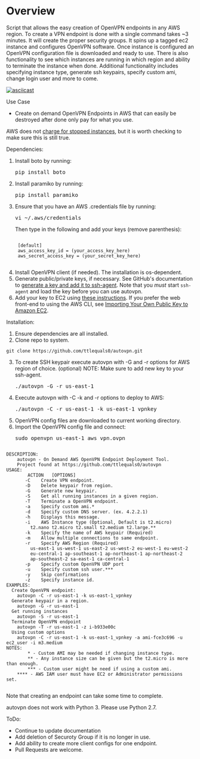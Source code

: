 # Overview

Script that allows the easy creation of OpenVPN endpoints in any AWS region.  To create a VPN endpoint is done with a single command takes ~3 minutes. It will create the proper security groups. It spins up a tagged ec2  instance  and configures OpenVPN software. Once instance is configured an OpenVPN configuration file is downloaded and ready to use. There is also functionality to see which instances are running in which region and ability to terminate the instance when done. Additional functionality includes specifying instance type, generate ssh keypairs, specify custom ami, change login user and more to come.

[![asciicast](https://asciinema.org/a/102869.png)](https://asciinema.org/a/102869)

Use Case
  * Create on demand OpenVPN Endpoints in AWS that can easily be destroyed after done
    only pay for what you use.

AWS does not [charge for stopped instances](http://docs.aws.amazon.com/AWSEC2/latest/UserGuide/Stop_Start.html), but it is worth checking to make sure this is still true.

Dependencies:

1. Install boto by running:
	<pre><addr>pip install boto</pre></addr>
2. Install paramiko by running:
	<pre><addr>pip install paramiko</pre></addr>
3. Ensure that you have an AWS .credentials file by running:
	<pre><addr>vi ~/.aws/credentials</pre></addr>
	Then type in the following and add your keys (remove parenthesis):
	<pre><code>
	[default]
	aws_access_key_id = (your_access_key_here)
	aws_secret_access_key = (your_secret_key_here)
	</pre></code>
4. Install OpenVPN client (if needed). The installation is os-dependent.
5. Generate public/private keys, if necessary. See GitHub's documentation to [generate a key and add it to ssh-agent](https://help.github.com/articles/generating-a-new-ssh-key-and-adding-it-to-the-ssh-agent/). Note that you *must* start ```ssh-agent``` and load the key before you can use autovpn.
6. Add your key to EC2 using [these instructions](https://alestic.com/2010/10/ec2-ssh-keys/). If you prefer the web front-end to using the AWS CLI, see [Importing Your Own Public Key to Amazon EC2](http://docs.aws.amazon.com/AWSEC2/latest/UserGuide/ec2-key-pairs.html#how-to-generate-your-own-key-and-import-it-to-aws).

Installation:

1. Ensure dependencies are all installed.
2. Clone repo to system.
  <pre><code>git clone https://github.com/ttlequals0/autovpn.git</code></pre>
3. To create SSH keypair execute autovpn with -G and -r options for AWS region of choice. (optional)
   NOTE: Make sure to add new key to your ssh-agent.
	<pre><addr>./autovpn -G -r us-east-1</addr></pre>
4. Execute autovpn with -C -k and -r options to deploy to AWS:
	<pre><addr>./autovpn -C -r us-east-1 -k us-east-1_vpnkey</addr></pre>
4. OpenVPN config files are downloaded to current working directory.
5. Import the OpenVPN config file and connect:
	<pre><addr>sudo openvpn us-east-1_aws_vpn.ovpn</pre></addr></pre>  

<pre><code>
DESCRIPTION:
    autovpn - On Demand AWS OpenVPN Endpoint Deployment Tool.
	Project found at https://github.com/ttlequals0/autovpn
USAGE:
        ACTION	 [OPTIONS]
       -C    Create VPN endpoint.
       -D    Delete keypair from region.
       -G    Generate new keypair.
       -S    Get all running instances in a given region.
       -T    Terminate a OpenVPN endpoint.
       -a    Specify custom ami.*
       -d    Specify custom DNS server. (ex. 4.2.2.1)
       -h    Displays this message.
       -i    AWS Instance type (Optional, Default is t2.micro)
	     t2.nano t2.micro t2.small t2.medium t2.large.**
       -k    Specify the name of AWS keypair (Required)
       -m    Allow multiple connections to same endpoint.
       -r    Specify AWS Region (Required)
	     us-east-1 us-west-1 us-east-2 us-west-2 eu-west-1 eu-west-2
	     eu-central-1 ap-southeast-1 ap-northeast-1 ap-northeast-2
	     ap-southeast-2 sa-east-1 ca-central-1
       -p    Specify custom OpenVPN UDP port
       -u    Specify custom ssh user.***
       -y    Skip confirmations
       -z    Specify instance id.
EXAMPLES:
  Create OpenVPN endpoint:
	autovpn -C -r us-east-1 -k us-east-1_vpnkey
  Generate keypair in a region.
	autovpn -G -r us-east-1
  Get running instances
	autovpn -S -r us-east-1
  Terminate OpenVPN endpoint
	autovpn -T -r us-east-1 -z i-b933e00c
  Using custom options
    autovpn -C -r us-east-1 -k us-east-1_vpnkey -a ami-fce3c696 -u ec2_user -i m3.medium
NOTES:
        * - Custom AMI may be needed if changing instance type.
        ** - Any instance size can be given but the t2.micro is more than enough.
        *** - Custom user might be need if using a custom ami.
	**** - AWS IAM user must have EC2 or Administrator permissions set.

</pre></code>

Note that creating an endpoint can take some time to complete.

autovpn does not work with Python 3. Please use Python 2.7.

ToDo:
  * Continue to update documentation
  * Add deletion of Securoty Group if it is no longer in use.
  * Add ability to create more client configs for one endpoint.
  * Pull Requests are welcome.
